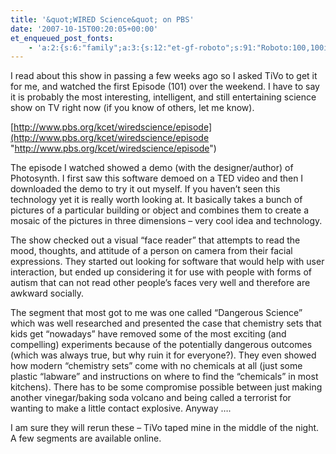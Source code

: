 ```yaml
---
title: '&quot;WIRED Science&quot; on PBS'
date: '2007-10-15T00:20:05+00:00'
et_enqueued_post_fonts:
    - 'a:2:{s:6:"family";a:3:{s:12:"et-gf-roboto";s:91:"Roboto:100,100italic,300,300italic,regular,italic,500,500italic,700,700italic,900,900italic";s:22:"et-gf-roboto-condensed";s:59:"Roboto+Condensed:300,300italic,regular,italic,700,700italic";s:17:"et-gf-roboto-slab";s:51:"Roboto+Slab:100,200,300,regular,500,600,700,800,900";}s:6:"subset";a:7:{i:0;s:9:"latin-ext";i:1;s:5:"greek";i:2;s:9:"greek-ext";i:3;s:10:"vietnamese";i:4;s:8:"cyrillic";i:5;s:5:"latin";i:6;s:12:"cyrillic-ext";}}'
---
```


I read about this show in passing a few weeks ago so I asked TiVo to get it for me, and watched the first Episode (101) over the weekend. I have to say it is probably the most interesting, intelligent, and still entertaining science show on TV right now (if you know of others, let me know).

[http://www.pbs.org/kcet/wiredscience/episode](http://www.pbs.org/kcet/wiredscience/episode "http://www.pbs.org/kcet/wiredscience/episode")

The episode I watched showed a demo (with the designer/author) of Photosynth. I first saw this software demoed on a TED video and then I downloaded the demo to try it out myself. If you haven’t seen this technology yet it is really worth looking at. It basically takes a bunch of pictures of a particular building or object and combines them to create a mosaic of the pictures in three dimensions – very cool idea and technology.

The show checked out a visual “face reader” that attempts to read the mood, thoughts, and attitude of a person on camera from their facial expressions. They started out looking for software that would help with user interaction, but ended up considering it for use with people with forms of autism that can not read other people’s faces very well and therefore are awkward socially.

The segment that most got to me was one called “Dangerous Science” which was well researched and presented the case that chemistry sets that kids get “nowadays” have removed some of the most exciting (and compelling) experiments because of the potentially dangerous outcomes (which was always true, but why ruin it for everyone?). They even showed how modern “chemistry sets” come with no chemicals at all (just some plastic “labware” and instructions on where to find the “chemicals” in most kitchens). There has to be some compromise possible between just making another vinegar/baking soda volcano and being called a terrorist for wanting to make a little contact explosive. Anyway ….

I am sure they will rerun these – TiVo taped mine in the middle of the night. A few segments are available online.